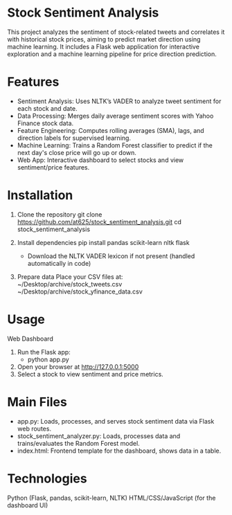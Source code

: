 # Stock Sentiment Analysis
This project analyzes the sentiment of stock-related tweets and correlates it with historical stock prices, aiming to predict market direction using machine learning. It includes a Flask web application for interactive exploration and a machine learning pipeline for price direction prediction.

# Features
- Sentiment Analysis: Uses NLTK’s VADER to analyze tweet sentiment for each stock and date.
- Data Processing: Merges daily average sentiment scores with Yahoo Finance stock data.
- Feature Engineering: Computes rolling averages (SMA), lags, and direction labels for supervised learning.
- Machine Learning: Trains a Random Forest classifier to predict if the next day's close price will go up or down.
- Web App: Interactive dashboard to select stocks and view sentiment/price features.


# Installation
1. Clone the repository 
    git clone https://github.com/at625/stock_sentiment_analysis.git
    cd stock_sentiment_analysis
2. Install dependencies
   pip install pandas scikit-learn nltk flask
     - Download the NLTK VADER lexicon if not present (handled automatically in code)

3. Prepare data
   Place your CSV files at:
   ~/Desktop/archive/stock_tweets.csv
   ~/Desktop/archive/stock_yfinance_data.csv

# Usage
Web Dashboard
1. Run the Flask app:
    - python app.py
2. Open your browser at http://127.0.0.1:5000
3. Select a stock to view sentiment and price metrics.

# Main Files
- app.py: Loads, processes, and serves stock sentiment data via Flask web routes.
- stock_sentiment_analyzer.py: Loads, processes data and trains/evaluates the Random Forest model.
- index.html: Frontend template for the dashboard, shows data in a table.

# Technologies

Python (Flask, pandas, scikit-learn, NLTK)
HTML/CSS/JavaScript (for the dashboard UI)
